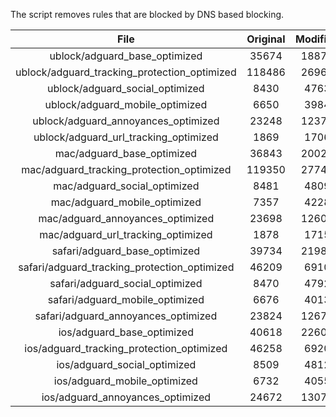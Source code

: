 The script removes rules that are blocked by DNS based blocking.


| File | Original | Modified |
|:----:|:-----:|:-----:|
| ublock/adguard_base_optimized | 35674 | 18872 |
| ublock/adguard_tracking_protection_optimized | 118486 | 26960 |
| ublock/adguard_social_optimized | 8430 | 4763 |
| ublock/adguard_mobile_optimized | 6650 | 3984 |
| ublock/adguard_annoyances_optimized | 23248 | 12374 |
| ublock/adguard_url_tracking_optimized | 1869 | 1706 |
| mac/adguard_base_optimized | 36843 | 20023 |
| mac/adguard_tracking_protection_optimized | 119350 | 27742 |
| mac/adguard_social_optimized | 8481 | 4809 |
| mac/adguard_mobile_optimized | 7357 | 4228 |
| mac/adguard_annoyances_optimized | 23698 | 12606 |
| mac/adguard_url_tracking_optimized | 1878 | 1715 |
| safari/adguard_base_optimized | 39734 | 21985 |
| safari/adguard_tracking_protection_optimized | 46209 | 6910 |
| safari/adguard_social_optimized | 8470 | 4792 |
| safari/adguard_mobile_optimized | 6676 | 4013 |
| safari/adguard_annoyances_optimized | 23824 | 12679 |
| ios/adguard_base_optimized | 40618 | 22602 |
| ios/adguard_tracking_protection_optimized | 46258 | 6920 |
| ios/adguard_social_optimized | 8509 | 4812 |
| ios/adguard_mobile_optimized | 6732 | 4055 |
| ios/adguard_annoyances_optimized | 24672 | 13071 |